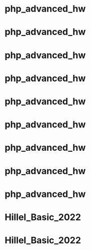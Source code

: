 # php_advanced_hw
# php_advanced_hw
# php_advanced_hw
# php_advanced_hw
# php_advanced_hw
# php_advanced_hw
# php_advanced_hw
# php_advanced_hw
# php_advanced_hw
# Hillel_Basic_2022
# Hillel_Basic_2022
